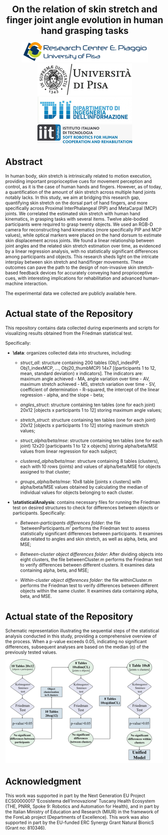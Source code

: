 
<h1 align="center"> On the relation of skin stretch and finger joint angle evolution in human hand grasping tasks</h1>

 <p align="center">

  <img width="400" src="https://github.com/EleFontana/SkinStretchEval/blob/main/media/cp_logo.png" alt="cp_logo">
  <img width="300" src="https://github.com/EleFontana/SkinStretchEval/blob/main/media/unipi_logo.png" alt="unipi_logo_nero">
  <img width="300" src="https://github.com/EleFontana/SkinStretchEval/blob/main/media/Logo_DII.jpg" alt="dii_logo"> 
  <img width="300" src="https://github.com/EleFontana/SkinStretchEval/blob/main/media/iit_logo.jpg" alt="iit_logo"> 
</p>

# Abstract
In human body, skin stretch is intrinsically related to motion execution, providing important proprioceptive cues for movement perception and control, as it is the case of human hands and fingers. However, as of today, a quantification of the amount of skin stretch across multiple hand joints notably lacks. In this study, we aim at bridging this research gap, quantifying skin stretch on the dorsal part of hand fingers, and more specifically across Proximal InterPhalangeal (PIP) and MetaCarpal (MCP) joints. We correlated the estimated skin stretch with human hand kinematics, in grasping tasks with several items. Twelve able-bodied participants were required to grasp twenty objects. We used an RGB-D camera for reconstructing hand kinematics (more specifically PIP and MCP values), while optical markers were placed on the hand dorsum to estimate skin displacement across joints.
We found a linear relationship between joint angles and the related skin stretch estimation over time, as evidenced by a linear regression analysis, with no statistically significant differences among participants and objects. This research sheds light on the intricate interplay between skin stretch and hand/finger movements. These outcomes can pave the path to the design of non-invasive skin stretch-based feedback devices for accurately conveying hand proprioceptive cues, with interesting implications for rehabilitation and advanced human-machine interaction.

The experimental data we collected are publicly available here.


# Actual state of the Repository
This repository contains data collected during experiments and scripts for visualizing results obtained from the Friedman statistical test.

Specifically:

* **\data**: organizes collected data into structures, including:

    * *struct_all*: structure containing 200 tables (Obj1_indexPIP, Obj1_indexMCP, ..., Obj20_thumbMCP) 14x7 [(participants 1 to 12, mean, standard deviation) x indicators]. The indicators are: maximum angle achieved - MA, angle variation over time - AV, maximum stretch achieved - MS, stretch variation over time - SV, coefficient of determination - R-squared, the intercept of the linear regression - alpha, and the slope - beta;

    * *angles_struct*: structure containing ten tables (one for each joint) 20x12 [objects x participants 1 to 12] storing maximum angle values;

    * *stretch_struct*: structure containing ten tables (one for each joint) 20x12 [objects x participants 1 to 12] storing maximum stretch values;

    * *struct_alpha/beta/mse*: structure containing ten tables (one for each joint) 12x20 [participants 1 to 12 x objects] storing alpha/beta/MSE values from linear regression for each subject;

    * *clustered_alpha/beta/mse*: structure containing 8 tables (clusters), each with 10 rows (joints) and values of alpha/beta/MSE for objects assigned to that cluster;

    * *groups_alpha/beta/mse*: 10x8 table [joints x clusters] with alpha/beta/MSE values obtained by calculating the median of individual values for objects belonging to each cluster.


* **\statisticalAnalysis**: contains necessary files for running the Friedman test on desired structures to check for differences between objects or participants. Specifically:

    * *Between-participants differences folder*: the file 'betweenParticipants.m' performs the Friedman test to assess statistically significant differences between participants. It examines data related to angles and skin stretch, as well as alpha, beta, and MSE;

    * *Between-cluster object differences folder*: After dividing objects into eight clusters, the file betweenCluster.m performs the Friedman test to verify differences between different clusters. It examines data containing alpha, beta, and MSE;

    * *Within-cluster object differences folder*: the file withinCluster.m performs the Friedman test to verify differences between different objects within the same cluster. It examines data containing alpha, beta, and MSE.


# Actual state of the Repository
Schematic representation illustrating the sequential steps of the statistical analysis conducted in this study, providing a comprehensive overview of the process. When a p-value exceeds 0.05, indicating no significant differences, subsequent analyses are based on the median ($\eta$) of the previously tested values.

<img width="500" src="https://github.com/EleFontana/SkinStretchEval/blob/main/media/res_vert.png" alt="results">


<!-- # Publication -->
<!-- To know more about the method, you can refer to:
E. Fontana, V. Catrambone, M. G. Catalano, A. Bicchi, M. Bianchi, "On the Relation of Skin Stretch and Finger Joint Angle Evolution in Human Hand Grasping Tasks", Eurohaptics 2024 Conference, Lille, France, 2024, pp. xxx-xxx, doi: xxxxx. -->


# Acknowledgment
This work was supported in part by the Next Generation EU Project ECS00000017 ‘Ecosistema dell’Innovazione’ Tuscany Health Ecosystem (THE, PNRR, Spoke 9: Robotics and Automation for Health), and in part by the Italian Ministry of Education and Research (MIUR) in the framework of the ForeLab project (Departments of Excellence). This work was also supported in part by the EU-funded ERC Synergy Grant Natural BionicS (Grant no: 810346).



